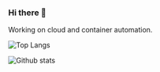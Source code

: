 ### Hi there 👋

Working on cloud and container automation.

![Top Langs](https://github-readme-stats.vercel.app/api/top-langs/?username=aznashwan&theme=gruvbox&count_private=true&layout=compact)

![Github stats](https://github-readme-stats.vercel.app/api?username=aznashwan&show_icons=true&count_private=true&include_all_commits=true&theme=tokyonight)
